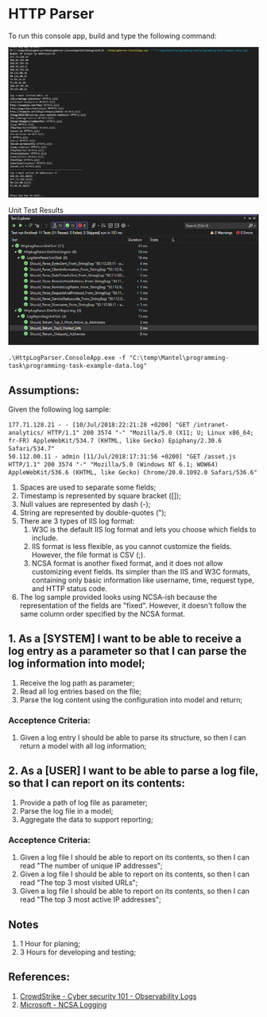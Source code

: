 # HTTP Parser
To run this console app, build and type the following command:

![assets\results.png](assets\executing.png)

Unit Test Results
![assets\results.png](assets\results.png)

```
.\HttpLogParser.ConsoleApp.exe -f "C:\temp\Mantel\programming-task\programming-task-example-data.log"
```


## Assumptions:
Given the following log sample:

```
177.71.128.21 - - [10/Jul/2018:22:21:28 +0200] "GET /intranet-analytics/ HTTP/1.1" 200 3574 "-" "Mozilla/5.0 (X11; U; Linux x86_64; fr-FR) AppleWebKit/534.7 (KHTML, like Gecko) Epiphany/2.30.6 Safari/534.7"
50.112.00.11 - admin [11/Jul/2018:17:31:56 +0200] "GET /asset.js HTTP/1.1" 200 3574 "-" "Mozilla/5.0 (Windows NT 6.1; WOW64) AppleWebKit/536.6 (KHTML, like Gecko) Chrome/20.0.1092.0 Safari/536.6"
```

1. Spaces are used to separate some fields;
2. Timestamp is represented by square bracket ([]);
2. Null values are represented by dash (-);
3. String are represented by double-quotes (");
4. There are 3 types of IIS log format:
	1. W3C is the default IIS log format and lets you choose which fields to include.
	2. IIS format is less flexible, as you cannot customize the fields. However, the file format is CSV (;).
	3. NCSA format is another fixed format, and it does not allow customizing event fields. Its simpler than the IIS and W3C formats, containing only basic information like username, time, request type, and HTTP status code.
5. The log sample provided looks using NCSA-ish because the representation of the fields are "fixed". However, it doesn't follow the same column order specified by the NCSA format.

## 1. As a [SYSTEM] I want to be able to receive a log entry as a parameter so that I can parse the log information into model;
1. Receive the log path as parameter;
2. Read all log entries based on the file;
3. Parse the log content using the configuration into model and return;
### Acceptence Criteria:
1. Given a log entry I should be able to parse its structure, so then I can return a model with all log information;

## 2. As a [USER] I want to be able to parse a log file, so that I can report on its contents:
1. Provide a path of log file as parameter;
2. Parse the log file in a model;
3. Aggregate the data to support reporting;

### Acceptence Criteria:
1. Given a log file I should be able to report on its contents, so then I can read "The number of unique IP addresses";
2. Given a log file I should be able to report on its contents, so then I can read "The top 3 most visited URLs";
3. Given a log file I should be able to report on its contents, so then I can read "The top 3 most active IP addresses";

## Notes
1. 1 Hour for planing;
2. 3 Hours for developing and testing;

## References:
1. [CrowdStrike - Cyber security 101 - Observability Logs](https://www.crowdstrike.com/cybersecurity-101/observability/iis-logs/)
1. [Microsoft - NCSA Logging](https://learn.microsoft.com/en-us/windows/win32/http/ncsa-logging)